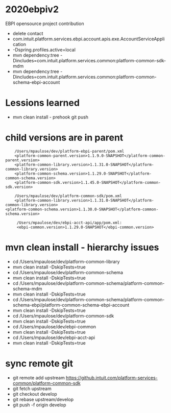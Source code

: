 # 2020ebpiv2
EBPI opensource project contribution 
* delete contact
* com.intuit.platform.services.ebpi.account.apis.exe.AccountServiceApplication
* -Dspring.profiles.active=local
* mvn dependency:tree -Dincludes=com.intuit.platform.services.common:platform-common-sdk-mdm
* mvn dependency:tree -Dincludes=com.intuit.platform.services.common:platform-common-schema-ebpi-account

# Lessions learned
* mvn clean install - prehook git push

# child versions are in parent 
        /Users/mpaulose/dev/platform-ebpi-parent/pom.xml        
        <platform-common-parent.version>1.1.9.0-SNAPSHOT</platform-common-parent.version>
        <platform-common-library.version>1.1.31.0-SNAPSHOT</platform-common-library.version>
        <platform-common-schema.version>1.1.29.0-SNAPSHOT</platform-common-schema.version>
        <platform-common-sdk.version>1.1.45.0-SNAPSHOT</platform-common-sdk.version>

        /Users/mpaulose/dev/platform-common-sdk/pom.xml
        <platform-common-library.version>1.1.31.0-SNAPSHOT</platform-common-library.version>
	<platform-common-schema.version>1.1.30.0-SNAPSHOT</platform-common-schema.version>

         /Users/mpaulose/dev/ebpi-acct-api/app/pom.xml:
         <ebpi-common.version>1.1.29.0-SNAPSHOT</ebpi-common.version>

# mvn clean install - hierarchy issues 
* cd /Users/mpaulose/dev/platform-common-library
* mvn clean install -DskipTests=true
* cd /Users/mpaulose/dev/platform-common-schema
* mvn clean install -DskipTests=true
* cd /Users/mpaulose/dev/platform-common-schema/platform-common-schema-mdm
* mvn clean install -DskipTests=true
* cd /Users/mpaulose/dev/platform-common-schema/platform-common-schema-ebpi/platform-common-schema-ebpi-account
* mvn clean install -DskipTests=true
* cd /Users/mpaulose/dev/platform-common-sdk
* mvn clean install -DskipTests=true
* cd /Users/mpaulose/dev/ebpi-common
* mvn clean install -DskipTests=true
* cd /Users/mpaulose/dev/ebpi-acct-api
* mvn clean install -DskipTests=true

# sync remote git
* git remote add upstream https://github.intuit.com/platform-services-common/platform-common-sdk
* git fetch upstream
* git checkout develop
* git rebase upstream/develop
* git push -f origin develop

